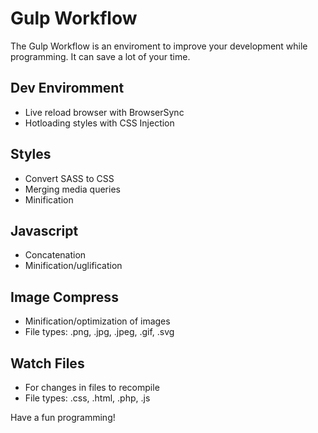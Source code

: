 # Gulp Workflow

The Gulp Workflow is an enviroment to improve your development while programming. It can save a lot of your time.

## Dev Enviromment

- Live reload browser with BrowserSync
- Hotloading styles with CSS Injection

## Styles

- Convert SASS to CSS
- Merging media queries
- Minification

## Javascript

- Concatenation
- Minification/uglification

## Image Compress

- Minification/optimization of images
- File types: .png, .jpg, .jpeg, .gif, .svg

## Watch Files

- For changes in files to recompile
- File types: .css, .html, .php, .js

Have a fun programming!
